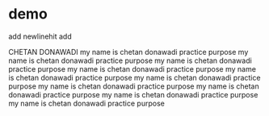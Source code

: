 # demo

add newlinehit add

CHETAN DONAWADI
   my name is chetan donawadi practice purpose 
   my name is chetan donawadi practice purpose 
   my name is chetan donawadi practice purpose 
   my name is chetan donawadi practice purpose 
   my name is chetan donawadi practice purpose 
   my name is chetan donawadi practice purpose 
   my name is chetan donawadi practice purpose 
   my name is chetan donawadi practice purpose 
   my name is chetan donawadi practice purpose 
   my name is chetan donawadi practice purpose 
   